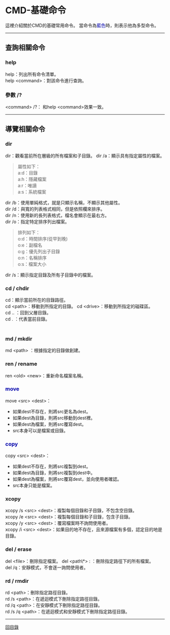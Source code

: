 # CMD-基礎命令
這裡介紹關於CMD的基礎常用命令。
當命令為<font color="0000ab">藍色</font>時，則表示他為多型命令。

---
  
## 查詢相關命令  
### help
help：列出所有命令清單。  
help \<command\>：對該命令進行查詢。  

### 參數 /?  
\<command\> /?： 和help \<command\>效果一致。  
  
---

## 導覽相關命令  
### dir  
dir：觀看當前所在層級的所有檔案和子目錄。
dir /a：顯示具有指定屬性的檔案。  
> 屬性如下：  
> a:d：目錄  
> a:h：隱藏檔案  
> a:r：唯讀  
> a:s：系統檔案  
  
dir /b：使用單純格式，就是只顯示名稱，不顯示其他屬性。  
dir /d：與寬的列表格式相同，但是依照欄來排序。  
dir /n：使用新的長列表格式，檔名會顯示在最右方。  
dir /o：指定特定排序列出檔案。  
> 排列如下：  
> o:d：時間排序(從早到晚)  
> o:e：副檔名  
> o:g：優先列出子目錄  
> o:n：名稱排序  
> o:s：檔案大小  
  
dir /s：顯示指定目錄及所有子目錄中的檔案。  
  
### cd / chdir  
cd：顯示當前所在的目錄路徑。  
cd \<path\>：移動到所指定的目錄。
cd \<drive\>：移動到所指定的磁碟區。  
cd .. ：回到父層目錄。  
cd . ：代表當前目錄。  
　　
### md / mkdir  
md \<path\> ：根據指定的目錄做創建。  
  
### ren / rename
ren \<old\> \<new\>：重新命名檔案名稱。  
  
### <font color="0000ab">move</font>  
move \<src\> \<dest\>：  
* 如果dest不存在，則將src更名為dest。  
* 如果dest為目錄，則將src移動到dest裡。  
* 如果dest為檔案，則將src覆寫dest。
* src本身可以是檔案或目錄。
  
### <font color="0000ab">copy</font>  
copy \<src\> \<dest\>：  
* 如果dest不存在，則將src複製到dest。
* 如果dest為目錄，則將src複製到dest中。
* 如果dest為檔案，則將src覆寫dest，並向使用者確認。
* src本身只能是檔案。
  
### xcopy
xcopy /s \<src\> \<dest\>：複製每個目錄和子目錄，不包含空目錄。  
xcopy /e \<src\> \<dest\>：複製每個目錄和子目錄，包含子目錄。  
xcopy /y \<src\> \<dest\>：覆寫檔案時不詢問使用者。  
xcopy /i \<src\> \<dest\>：如果目的地不存在，且來源檔案有多個，認定目的地是目錄。  
  
### del / erase
del \<file\>：刪除指定檔案。
del \<path\\*\>  : ：刪除指定路徑下的所有檔案。  
del /q：安靜模式，不會逐一詢問使用者。  
  
### rd / rmdir
rd \<path\>：刪除指定路徑目錄。  
rd /s \<path\>：在遞迴模式下刪除指定路徑目錄。  
rd /q \<path\>：在安靜模式下刪除指定路徑目錄。  
rd /s /q \<path\>：在遞迴模式和安靜模式下刪除指定路徑目錄。  
  
---
[回目錄](README.md)